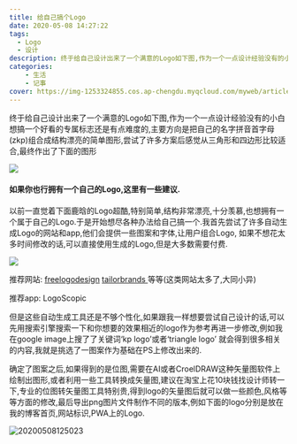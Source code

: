 ```yaml
---
title: 给自己搞个Logo
date: 2020-05-08 14:27:22
tags:
  - Logo
  - 设计
description: 终于给自己设计出来了一个满意的Logo如下图,作为一个一点设计经验没有的小白想搞一个好看的专属标志还是有点难度的,主要方向是把自己的名字拼音首字母(zkp)组合成结构漂亮的简单图形,尝试了许多方案后感觉从三角形和四边形比较适合,最终作出了下面的图形
categories:
    - 生活
    - 记事
cover: https://img-1253324855.cos.ap-chengdu.myqcloud.com/myweb/articles/vda/20200508125322.PNG
---
```



终于给自己设计出来了一个满意的Logo如下图,作为一个一点设计经验没有的小白想搞一个好看的专属标志还是有点难度的,主要方向是把自己的名字拼音首字母(zkp)组合成结构漂亮的简单图形,尝试了许多方案后感觉从三角形和四边形比较适合,最终作出了下面的图形


![](https://img-1253324855.cos.ap-chengdu.myqcloud.com/myweb/articles/vda/20200508125322.PNG)


#### 如果你也行拥有一个自己的Logo,这里有一些建议.

以前一直觉着下面鹿晗的Logo超酷,特别简单,结构非常漂亮,十分羡慕,也想拥有一个属于自己的Logo.于是开始想尽各种办法给自己搞一个.我首先尝试了许多自动生成Logo的网站和app,他们会提供一些图案和字体,让用户组合Logo, 如果不想花太多时间修改的话,可以直接使用生成的Logo,但是大多数需要付费.

![](https://img-1253324855.cos.ap-chengdu.myqcloud.com/myweb/articles/vda/20200508125404.png)

推荐网站: [freelogodesign](https://www.freelogodesign.org/)  [tailorbrands ](https://www.tailorbrands.com/logo-maker) 等等(这类网站太多了,大同小异)

推荐app:  LogoScopic

但是这些自动生成工具还是不够个性化,如果跟我一样想要尝试自己设计的话,可以先用搜索引擎搜索一下和你想要的效果相近的logo作为参考再进一步修改,例如我在google image上搜了了关键词‘kp logo’或者‘triangle logo’ 就会得到很多相关的内容,我就是挑选了一图案作为基础在PS上修改出来的.

确定了图案之后,如果得到的是位图,需要在AI或者CroelDRAW这种矢量图软件上绘制出图形,或者利用一些工具转换成矢量图,建议在淘宝上花10块钱找设计师转一下,专业的位图转矢量图工具特别贵,得到logo的矢量图后就可以做一些颜色,风格等等方面的修改,最后导出png图片文件制作不同的版本,例如下面的logo分别是放在我的博客首页,网站标识,PWA上的Logo.

![20200508125023](https://img-1253324855.cos.ap-chengdu.myqcloud.com/myweb/articles/vda/20200508125023.png)
